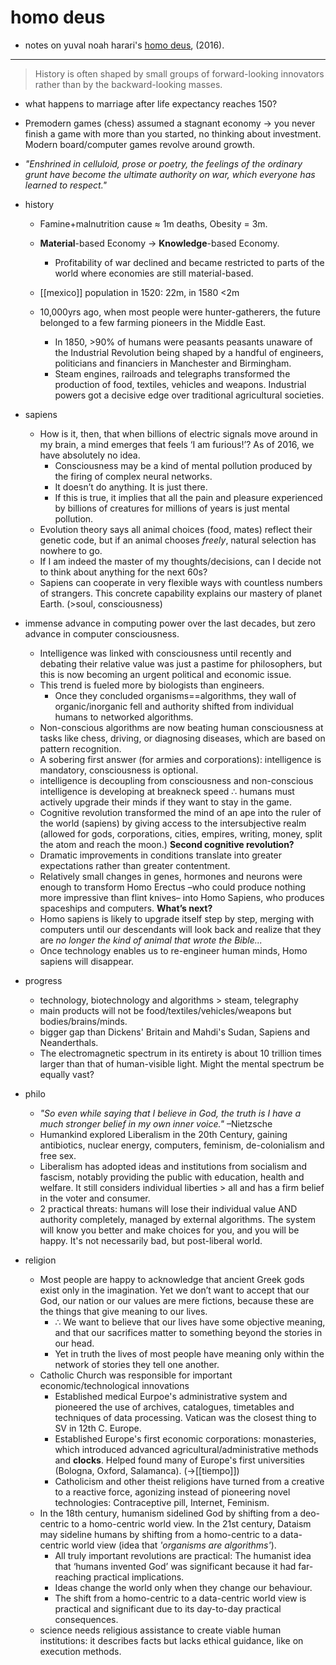 # homo deus

- notes on yuval noah harari's [homo deus](https://en.wikipedia.org/wiki/Homo_Deus:_A_Brief_History_of_Tomorrow), (2016).

- ---



> History is often shaped by small groups of forward-looking innovators rather than by the backward-looking masses.

- what happens to marriage after life expectancy reaches 150?
- Premodern games (chess) assumed a stagnant economy → you never finish a game with more than you started, no thinking about investment. Modern board/computer games revolve around growth.
- *"Enshrined in celluloid, prose or poetry, the feelings of the ordinary grunt have become the ultimate authority on war, which everyone has learned to respect."*



- history
	- Famine+malnutrition cause ≈ 1m deaths, Obesity = 3m.
	- **Material**-based Economy → **Knowledge**-based Economy.
		- Profitability of war declined and became restricted to parts of the world where economies are still material-based.
	- [[mexico]] population in 1520: 22m, in 1580 <2m

	- 10,000yrs ago, when most people were hunter-gatherers, the future belonged to a few farming pioneers in the Middle East.
		- In 1850, >90% of humans were peasants peasants unaware of the Industrial Revolution being shaped by a handful of engineers, politicians and financiers in Manchester and Birmingham.
		- Steam engines, railroads and telegraphs transformed the production of food, textiles, vehicles and weapons. Industrial powers got a decisive edge over traditional agricultural societies.

- sapiens
	- How is it, then, that when billions of electric signals move around in my brain, a mind emerges that feels ‘I am furious!’? As of 2016, we have absolutely no idea.
		- Consciousness may be a kind of mental pollution produced by the firing of complex neural networks.
		- It doesn’t do anything. It is just there.
		- If this is true, it implies that all the pain and pleasure experienced by billions of creatures for millions of years is just mental pollution.
	- Evolution theory says all animal choices (food, mates) reflect their genetic code, but if an animal chooses *freely*, natural selection has nowhere to go.
	- If I am indeed the master of my thoughts/decisions, can I decide not to think about anything for the next 60s?
	- Sapiens can cooperate in very flexible ways with countless numbers of strangers. This concrete capability explains our mastery of planet Earth. (>soul, consciousness)

- immense advance in computing power over the last decades, but zero advance in computer consciousness.
	- Intelligence was linked with consciousness until recently and debating their relative value was just a pastime for philosophers, but this is now becoming an urgent political and economic issue.
	- This trend is fueled more by biologists than engineers.
		- Once they concluded organisms==algorithms, they wall of organic/inorganic fell and authority shifted from individual humans to networked algorithms.
	- Non-conscious algorithms are now beating human consciousness at tasks like chess, driving, or diagnosing diseases, which are based on pattern recognition.
	- A sobering first answer (for armies and corporations): intelligence is mandatory, consciousness is optional.
	- intelligence is decoupling from consciousness and non-conscious intelligence is developing at breakneck speed ∴ humans must actively upgrade their minds if they want to stay in the game.
	- Cognitive revolution transformed the mind of an ape into the ruler of the world (sapiens) by giving access to the intersubjective realm (allowed for gods, corporations, cities, empires, writing, money, split the atom and reach the moon.) **Second cognitive revolution?**
	- Dramatic improvements in conditions translate into greater expectations rather than greater contentment.
	- Relatively small changes in genes, hormones and neurons were enough to transform Homo Erectus –who could produce nothing more impressive than flint knives– into Homo Sapiens, who produces spaceships and computers. **What’s next?**
	- Homo sapiens is likely to upgrade itself step by step, merging with computers until our descendants will look back and realize that they are *no longer the kind of animal that wrote the Bible...*
	- Once technology enables us to re-engineer human minds, Homo sapiens will disappear.

- progress
	- technology, biotechnology and algorithms > steam, telegraphy
	- main products will not be food/textiles/vehicles/weapons but bodies/brains/minds.
	- bigger gap than Dickens' Britain and Mahdi's Sudan, Sapiens and Neanderthals.
	- The electromagnetic spectrum in its entirety is about 10 trillion times larger than that of human-visible light. Might the mental spectrum be equally vast?

- philo
	- *"So even while saying that I believe in God, the truth is I have a much stronger belief in my own inner voice."* –Nietzsche
	- Humankind explored Liberalism in the 20th Century, gaining antibiotics, nuclear energy, computers, feminism, de-colonialism and free sex.
	- Liberalism has adopted ideas and institutions from socialism and fascism, notably providing the public with education, health and welfare. It still considers individual liberties > all and has a firm belief in the voter and consumer.
	- 2 practical threats: humans will lose their individual value AND authority completely, managed by external algorithms. The system will know you better and make choices for you, and you will be happy. It's not necessarily bad, but post-liberal world.

- religion
	- Most people are happy to acknowledge that ancient Greek gods exist only in the imagination. Yet we don’t want to accept that our God, our nation or our values are mere fictions, because these are the things that give meaning to our lives.
		- ∴ We want to believe that our lives have some objective meaning, and that our sacrifices matter to something beyond the stories in our head.
		- Yet in truth the lives of most people have meaning only within the network of stories they tell one another.
	- Catholic Church was responsible for important economic/technological innovations
		- Established medical Eurpoe's administrative system and pioneered the use of archives, catalogues, timetables and techniques of data processing. Vatican was the closest thing to SV in 12th C. Europe.
		- Established Europe's first economic corporations: monasteries, which introduced advanced agricultural/administrative methods and **clocks**. Helped found many of Europe's first universities (Bologna, Oxford, Salamanca). (→[[tiempo]])
		- Catholicism and other theist religions have turned from a creative to a reactive force, agonizing instead of pioneering novel technologies: Contraceptive pill, Internet, Feminism.
	- In the 18th century, humanism sidelined God by shifting from a deo-centric to a homo-centric world view. In the 21st century, Dataism may sideline humans by shifting from a homo-centric to a data-centric world view (idea that *'organisms are algorithms'*).
		- All truly important revolutions are practical: The humanist idea that ‘humans invented God’ was significant because it had far-reaching practical implications.
		- Ideas change the world only when they change our behaviour.
		- The shift from a homo-centric to a data-centric world view is practical and significant due to its day-to-day practical consequences.
	- science needs religious assistance to create viable human institutions: it describes facts but lacks ethical guidance, like on execution methods.
